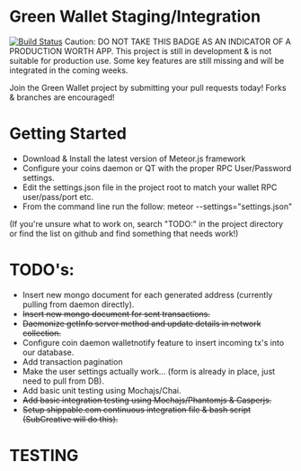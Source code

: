 

# Green Wallet Staging/Integration

[![Build Status](https://api.shippable.com/projects/54e3067d5ab6cc13528c48c9/badge?branchName=master)](https://app.shippable.com/projects/54e3067d5ab6cc13528c48c9/builds/latest)
Caution: DO NOT TAKE THIS BADGE AS AN INDICATOR OF A PRODUCTION WORTH APP.
This project is still in development & is not suitable for production use.
Some key features are still missing and will be integrated in the coming weeks.


Join the Green Wallet project by submitting your pull requests today! Forks & branches are encouraged!

# Getting Started
- Download & Install the latest version of Meteor.js framework
- Configure your coins daemon or QT with the proper RPC User/Password settings.
- Edit the settings.json file in the project root to match your wallet RPC user/pass/port etc.
- From the command line run the follow: meteor --settings="settings.json"

(If you're unsure what to work on, search "TODO:" in the project directory or find the list on github and find something that needs work!)

# TODO's:

- Insert new mongo document for each generated address (currently pulling from daemon directly).
- ~~Insert new mongo document for sent transactions.~~
- ~~Daemonize getInfo server method and update details in network collection.~~
- Configure coin daemon walletnotify feature to insert incoming tx's into our database.
- Add transaction pagination 
- Make the user settings actually work... (form is already in place, just need to pull from DB).
- Add basic unit testing using Mochajs/Chai.
- ~~Add basic integration testing using Mochajs/Phantomjs & Casperjs.~~
- ~~Setup shippable.com continuous integration file & bash script (SubCreative will do this).~~

# TESTING

